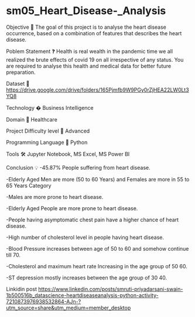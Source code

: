 # sm05_Heart_Disease-_Analysis

Objective 🎯
The goal of this project is to analyse the heart disease occurrence, based on a combination of features that describes the heart disease.

Poblem Statement ❓
Health is real wealth in the pandemic time we all realized the brute effects of covid 19 on all irrespective of any status. You are required to analyse this health and medical data for better future preparation.

Dataset 📀
https://drive.google.com/drive/folders/165Pjmfb9W9PGy0rZjHEA22LW0Lt3YQ8

Technology �
Business Intelligence

Domain 🏥
Healthcare

Project Difficulty level 🥇
Advanced

Programming Language 🐍
Python

Tools 🛠
Jupyter Notebook, MS Excel, MS Power BI

Conclusion 💡
-45.87% People suffering from heart disease.

-Elderly Aged Men are more (50 to 60 Years) and Females are more in 55 to 65 Years Category

-Males are more prone to heart disease.

-Elderly Aged People are more prone to heart disease.

-People having asymptomatic chest pain have a higher chance of heart disease.

-High number of cholesterol level in people having heart disease.

-Blood Pressure increases between age of 50 to 60 and somehow continue till 70.

-Cholesterol and maximum heart rate Increasing in the age group of 50 60.

-ST depression mostly increases between the age group of 30 40.

Linkidin post
https://www.linkedin.com/posts/smruti-priyadarsani-swain-1b500516b_datascience-heartdiseaseanalysis-python-activity-7210873976938532864-AJn-?utm_source=share&utm_medium=member_desktop
